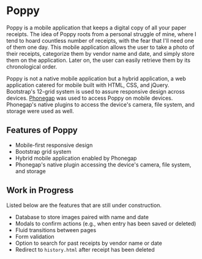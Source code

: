 # Poppy

Poppy is a mobile application that keeps a digital copy of all your paper receipts. The idea of Poppy roots from a personal struggle of mine, where I tend to hoard countless number of receipts, with the fear that I'll need one of them one day. This mobile application allows the user to take a photo of their receipts, categorize them by vendor name and date, and simply store them on the application. Later on, the user can easily retrieve them by its chronological order.

Poppy is not a native mobile application but a hybrid application, a web application catered for mobile built with HTML, CSS, and jQuery. Bootstrap's 12-grid system is used to assure responsive design across devices. [Phonegap](https://phonegap.com/) was used to access Poppy on mobile devices. Phonegap's native plugins to access the device's camera, file system, and storage were used as well.

## Features of Poppy

- Mobile-first responsive design
- Bootstrap grid system
- Hybrid mobile application enabled by Phonegap
- Phonegap's native plugin accessing the device's camera, file system, and storage

## Work in Progress

Listed below are the features that are still under construction.

- Database to store images paired with name and date
- Modals to confirm actions (e.g., when entry has been saved or deleted)
- Fluid transitions between pages
- Form validation
- Option to search for past receipts by vendor name or date
- Redirect to `history.html` after receipt has been deleted
